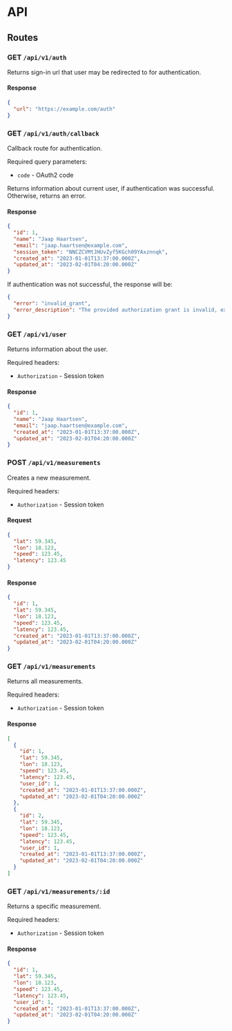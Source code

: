 # API

## Routes

### GET `/api/v1/auth`

Returns sign-in url that user may be redirected to for authentication.

#### Response

```json
{
  "url": "https://example.com/auth"
}
```

### GET `/api/v1/auth/callback`

Callback route for authentication.

Required query parameters:

- `code` - OAuth2 code

Returns information about current user, if authentication was successful. Otherwise, returns an error.

#### Response

```json
{
  "id": 1,
  "name": "Jaap Haartsen",
  "email": "jaap.haartsen@example.com",
  "session_token": "NNCZCVMtJHUvZyf5KGch09YAxznnqk",
  "created_at": "2023-01-01T13:37:00.000Z",
  "updated_at": "2023-02-01T04:20:00.000Z"
}
```

If authentication was not successful, the response will be:

```json
{
  "error": "invalid_grant",
  "error_description": "The provided authorization grant is invalid, expired, revoked, does not match the redirection URI used in the authorization request, or was issued to another client."
}
```

### GET `/api/v1/user`

Returns information about the user.

Required headers:

- `Authorization` - Session token

#### Response

```json
{
  "id": 1,
  "name": "Jaap Haartsen",
  "email": "jaap.haartsen@example.com",
  "created_at": "2023-01-01T13:37:00.000Z",
  "updated_at": "2023-02-01T04:20:00.000Z"
}
```

### POST `/api/v1/measurements`

Creates a new measurement.

Required headers:

- `Authorization` - Session token

#### Request

```json
{
  "lat": 59.345,
  "lon": 18.123,
  "speed": 123.45,
  "latency": 123.45
}
```

#### Response

```json
{
  "id": 1,
  "lat": 59.345,
  "lon": 18.123,
  "speed": 123.45,
  "latency": 123.45,
  "created_at": "2023-01-01T13:37:00.000Z",
  "updated_at": "2023-02-01T04:20:00.000Z"
}
```

### GET `/api/v1/measurements`

Returns all measurements.

Required headers:

- `Authorization` - Session token

#### Response

```json
[
  {
    "id": 1,
    "lat": 59.345,
    "lon": 18.123,
    "speed": 123.45,
    "latency": 123.45,
    "user_id": 1,
    "created_at": "2023-01-01T13:37:00.000Z",
    "updated_at": "2023-02-01T04:20:00.000Z"
  },
  {
    "id": 2,
    "lat": 59.345,
    "lon": 18.123,
    "speed": 123.45,
    "latency": 123.45,
    "user_id": 1,
    "created_at": "2023-01-01T13:37:00.000Z",
    "updated_at": "2023-02-01T04:20:00.000Z"
  }
]
```

### GET `/api/v1/measurements/:id`

Returns a specific measurement.

Required headers:

- `Authorization` - Session token

#### Response

```json
{
  "id": 1,
  "lat": 59.345,
  "lon": 18.123,
  "speed": 123.45,
  "latency": 123.45,
  "user_id": 1,
  "created_at": "2023-01-01T13:37:00.000Z",
  "updated_at": "2023-02-01T04:20:00.000Z"
}
```
